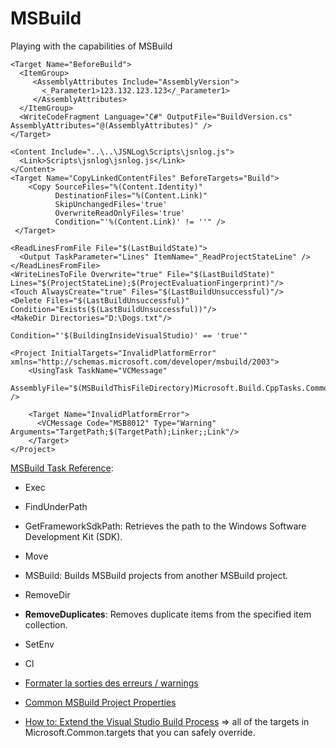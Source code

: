 # MSBuild
Playing with the capabilities of MSBuild

	<Target Name="BeforeBuild">
	  <ItemGroup>
	     <AssemblyAttributes Include="AssemblyVersion">
	       <_Parameter1>123.132.123.123</_Parameter1>
	     </AssemblyAttributes>
	  </ItemGroup>
	  <WriteCodeFragment Language="C#" OutputFile="BuildVersion.cs" AssemblyAttributes="@(AssemblyAttributes)" />
	</Target>

	<Content Include="..\..\JSNLog\Scripts\jsnlog.js">
	  <Link>Scripts\jsnlog\jsnlog.js</Link>
	</Content>
	<Target Name="CopyLinkedContentFiles" BeforeTargets="Build">
	    <Copy SourceFiles="%(Content.Identity)" 
	          DestinationFiles="%(Content.Link)" 
	          SkipUnchangedFiles='true' 
	          OverwriteReadOnlyFiles='true' 
	          Condition="'%(Content.Link)' != ''" />
	 </Target>

    <ReadLinesFromFile File="$(LastBuildState)">
      <Output TaskParameter="Lines" ItemName="_ReadProjectStateLine" />
    </ReadLinesFromFile>
	<WriteLinesToFile Overwrite="true" File="$(LastBuildState)" Lines="$(ProjectStateLine);$(ProjectEvaluationFingerprint)"/>
	<Touch AlwaysCreate="true" Files="$(LastBuildUnsuccessful)"/>
	<Delete Files="$(LastBuildUnsuccessful)" Condition="Exists($(LastBuildUnsuccessful))"/>
	<MakeDir Directories="D:\Dogs.txt"/>

	Condition="'$(BuildingInsideVisualStudio)' == 'true'"

	<Project InitialTargets="InvalidPlatformError" xmlns="http://schemas.microsoft.com/developer/msbuild/2003">
	    <UsingTask TaskName="VCMessage"
		 AssemblyFile="$(MSBuildThisFileDirectory)Microsoft.Build.CppTasks.Common.dll" />
	
	    <Target Name="InvalidPlatformError">
	      <VCMessage Code="MSB8012" Type="Warning" Arguments="TargetPath;$(TargetPath);Linker;;Link"/>
	    </Target>
	</Project>

[MSBuild Task Reference](https://msdn.microsoft.com/en-us/library/7z253716.aspx):

- Exec
- FindUnderPath
- GetFrameworkSdkPath: Retrieves the path to the Windows Software Development Kit (SDK).
- Move
- MSBuild: Builds MSBuild projects from another MSBuild project.
- RemoveDir
- **RemoveDuplicates**: Removes duplicate items from the specified item collection.
- SetEnv
- Cl

- [Formater la sorties des erreurs / warnings](http://blogs.msdn.com/b/msbuild/archive/2006/11/03/msbuild-visual-studio-aware-error-messages-and-message-formats.aspx)
- [Common MSBuild Project Properties](https://msdn.microsoft.com/en-us/library/bb629394.aspx)
- [How to: Extend the Visual Studio Build Process](https://msdn.microsoft.com/en-us/library/ms366724.aspx) => all of the targets in Microsoft.Common.targets that you can safely override.
 

